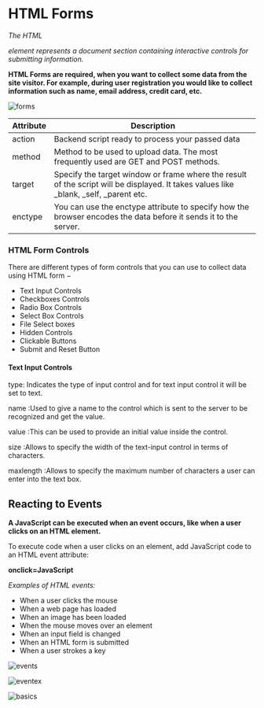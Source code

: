 # HTML Forms 

_The HTML <form> element represents a document section containing interactive controls for submitting information._

**HTML Forms are required, when you want to collect some data from the site visitor. For example, during user registration you would like to collect information such as name, email address, credit card, etc.**

![forms](https://www.htmlgoodies.com/img/2010/06/HTML-Forms-From-Basics-to-Style-Layouts-Figure2.gif)

|  Attribute  |  Description |
|-------------|--------------|
|    action   | Backend script ready to process your passed data |
|    method   | Method to be used to upload data. The most frequently used are GET and POST methods.  |
|     target  | Specify the target window or frame where the result of the script will be displayed. It takes values like _blank, _self, _parent etc. |
|  enctype    | You can use the enctype attribute to specify how the browser encodes the data before it sends it to the server.|


### HTML Form Controls
There are different types of form controls that you can use to collect data using HTML form −

- Text Input Controls
- Checkboxes Controls
- Radio Box Controls
- Select Box Controls
- File Select boxes
- Hidden Controls
- Clickable Buttons
- Submit and Reset Button

#### Text Input Controls	
type: Indicates the type of input control and for text input control it will be set to text.


name :Used to give a name to the control which is sent to the server to be recognized and get the value.


value :This can be used to provide an initial value inside the control.

	
size :Allows to specify the width of the text-input control in terms of characters.

	
maxlength :Allows to specify the maximum number of characters a user can enter into the text box. 

## Reacting to Events
**A JavaScript can be executed when an event occurs, like when a user clicks on an HTML element.**

To execute code when a user clicks on an element, add JavaScript code to an HTML event attribute:

**onclick=JavaScript**

_Examples of HTML events:_

- When a user clicks the mouse
- When a web page has loaded
- When an image has been loaded
- When the mouse moves over an element
- When an input field is changed
- When an HTML form is submitted
- When a user strokes a key

![events](https://image.slidesharecdn.com/javascipt-160302081312/95/java-scipt-33-638.jpg?cb=1456906426)


![eventex](https://www.codevoila.com/cvuploads/images/201607/reactjs_element_event_props.png)

![basics](https://code-boxx.com/wp-content/uploads/2018/08/js-event.jpg)